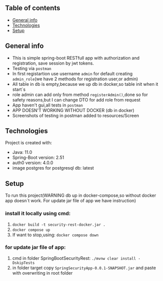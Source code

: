 
## Table of contents
* [General info](#general-info)
* [Technologies](#technologies)
* [Setup](#setup)

## General info
* This is simple spring-boot RESTfull app with authorization and registration, save session by jwt tokens.
* Testing via `postman`
* In first registartion use username `admin` for default creating `admin_role`(we have 2 methods for registration user,or admin)
* All table in db is empty,because we up db in docker,so table init when it start`s
* role admin can add only from method `registerAdmin()`,done so for safety reasons,but I can change DTO for add role from request
* App haven't gui,all tests in `postman`
* APP DOESN'T WORKING WITHOUT DOCKER (db in docker)
* Screenshots of testing in postman added to resources/Screen

## Technologies
Project is created with:
* Java: 11.0
* Spring-Boot version: 2.51
* auth0 version: 4.0.0
* image postgres for postgresql db: latest

## Setup
To run this project(WARNING db up in docker-compose,so without docker app doesn`t work.
For update jar file of app we have instruction)
 ### install it locally using cmd:
1. `docker build -t security-rest-docker.jar .`
2. `docker compose up`
3. If want to stop,using: `docker compose down`
 ### for update jar file of app:
1. cmd in folder SpringBootSecurityRest: `./mvnw clear install -DskipTests`
2. in folder target copy  `SpringSecurityApp-0.0.1-SNAPSHOT.jar` and paste with overwriting in root folder


